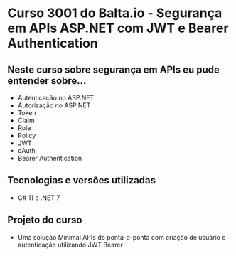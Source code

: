 # Curso 3001 do Balta.io - Segurança em APIs ASP.NET com JWT e Bearer Authentication

## Neste curso sobre segurança em APIs eu pude entender sobre...

*   Autenticação no ASP.NET
*   Autorização no ASP.NET
*   Token
*   Claim
*   Role
*   Policy
*   JWT
*   oAuth
*   Bearer Authentication

## Tecnologias e versões utilizadas
*   C# 11 e .NET 7

## Projeto do curso
*   Uma solução Minimal APIs de ponta-a-ponta com criação de usuário e autenticação utilizando JWT Bearer